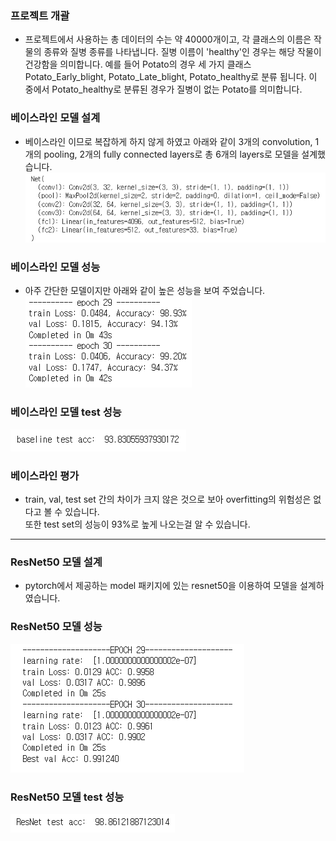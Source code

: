 ### 프로젝트 개괄

* 프로젝트에서 사용하는 총 데이터의 수는 약 40000개이고, 각 클래스의 이름은 작물의 종류와 질병 종류를 나타냅니다. 질병 이름이 'healthy'인 경우는 해당 작물이 건강함을 의미합니다. 예를 들어 Potato의 경우 세 가지 클래스 Potato_Early_blight, Potato_Late_blight, Potato_healthy로 분류 됩니다. 이 중에서 Potato_healthy로 분류된 경우가 질병이 없는 Potato를 의미합니다.

### 베이스라인 모델 설계
* 베이스라인 이므로 복잡하게 하지 않게 하였고 아래와 같이 3개의 convolution, 1개의 pooling, 2개의 fully connected layers로 총 6개의 layers로 모델을 설계했습니다.  
![basemodel](https://github.com/Liam427/Leaf_Classification/blob/master/image/basemodel.png)   

### 베이스라인 모델 성능
* 아주 간단한 모델이지만 아래와 같이 높은 성능을 보여 주었습니다.  
![accuracy](https://github.com/Liam427/Leaf_Classification/blob/master/image/basemodel_accuracy.png)

### 베이스라인 모델 test 성능
![test](https://github.com/Liam427/Leaf_Classification/blob/master/image/baseline_test.png)

### 베이스라인 평가
* train, val, test set 간의 차이가 크지 않은 것으로 보아 overfitting의 위험성은 없다고 볼 수 있습니다.  
  또한 test set의 성능이 93%로 높게 나오는걸 알 수 있습니다.

---

### ResNet50 모델 설계
* pytorch에서 제공하는 model 패키지에 있는 resnet50을 이용하여 모델을 설계하였습니다.

### ResNet50 모델 성능
![train](https://github.com/Liam427/Leaf_Classification/blob/master/image/resnet501.png)

### ResNet50 모델 test 성능
![test](https://github.com/Liam427/Leaf_Classification/blob/master/image/resnet50_test.png)
